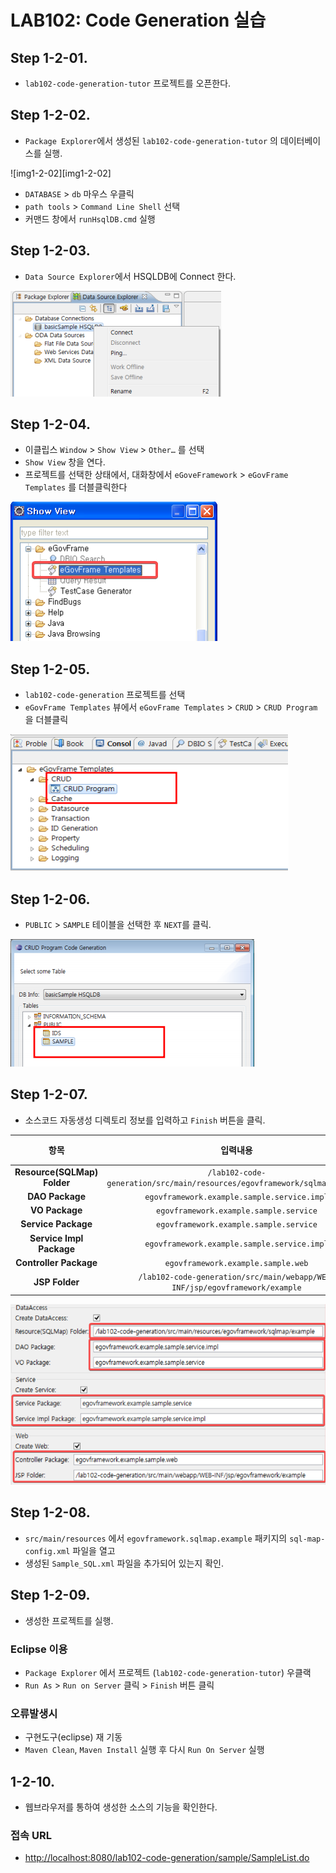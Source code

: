 # LAB102: Code Generation 실습

## Step 1-2-01. 

 - `lab102-code-generation-tutor` 프로젝트를 오픈한다.

## Step 1-2-02. 

 - `Package Explorer`에서 생성된 `lab102-code-generation-tutor` 의 데이터베이스를 실행.

 ![img1-2-02][img1-2-02]

 - `DATABASE` > `db` 마우스 우클릭 
 - `path tools` > `Command Line Shell` 선택
 - 커맨드 창에서 `runHsqlDB.cmd` 실행


## Step 1-2-03.

 - `Data Source Explorer`에서 HSQLDB에 Connect 한다.

![img1-2-03][img1-2-03]

## Step 1-2-04. 

 - 이클립스 `Window` > `Show View` > `Other…` 를 선택
 - `Show View` 창을 연다. 
 - 프로젝트를 선택한 상태에서, 대화창에서 `eGoveFramework` >
`eGovFrame Templates` 를 더블클릭한다

![img1-2-04][img1-2-04]


## Step 1-2-05.

 - `lab102-code-generation` 프로젝트를 선택
 - `eGovFrame Templates` 뷰에서 `eGovFrame Templates` > `CRUD` > `CRUD Program` 을 더블클릭 

![img1-2-05][img1-2-05]


## Step 1-2-06.

 - `PUBLIC` > `SAMPLE` 테이블을 선택한 후 `NEXT`를 클릭.

![img1-2-06][img1-2-06]


## Step 1-2-07.
 -  소스코드 자동생성 디렉토리 정보를 입력하고 `Finish` 버튼을 클릭.

|항목|입력내용|비고|
|:--:|:------:|:--:|
|__Resource(SQLMap) Folder__|`/lab102-code-generation/src/main/resources/egovframework/sqlmap/example`|.|
|__DAO Package__|`egovframework.example.sample.service.impl`|.|
|__VO Package__|`egovframework.example.sample.service`|.|
|__Service Package__|`egovframework.example.sample.service`|.|
|__Service Impl Package__|`egovframework.example.sample.service.impl`|.|
|__Controller Package__|`egovframework.example.sample.web`|.|
|__JSP Folder__|`/lab102-code-generation/src/main/webapp/WEB-INF/jsp/egovframework/example`|.|

![img1-2-07][img1-2-07]

## Step 1-2-08.
 
 - `src/main/resources` 에서 `egovframework.sqlmap.example` 패키지의 `sql-map-config.xml` 파일을 열고 
 - 생성된 `Sample_SQL.xml` 파일을 추가되어 있는지 확인.

## Step 1-2-09. 
 
 - 생성한 프로젝트를 실행.

### Eclipse 이용
 
 - `Package Explorer` 에서 프로젝트 (`lab102-code-generation-tutor`) 우클랙 
 - `Run As` > `Run on Server` 클릭 > `Finish` 버튼 클릭

### 오류발생시

 - 구현도구(eclipse) 재 기동
 - `Maven Clean`, `Maven Install` 실행 후 다시 `Run On Server` 실행
 

## 1-2-10.
 - 웹브라우저를 통하여 생성한 소스의 기능을 확인한다.

### 접속 URL
 - [http://localhost:8080/lab102-code-generation/sample/SampleList.do][url]

[img1-2-03]: ../imgs/lab102-2-03.png
[img1-2-04]: ../imgs/lab102-2-04.png
[img1-2-05]: ../imgs/lab102-2-05.png
[img1-2-06]: ../imgs/lab102-2-06.png
[img1-2-07]: ../imgs/lab102-2-07.png
[url]: http://localhost:8080/lab102-code-generation/sample/SampleList.do